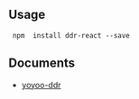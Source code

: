 ## Usage

` npm  install ddr-react --save`

## Documents

- [yoyoo-ddr](https://github.com/zuimeiaj/yoyoo-ddr)
